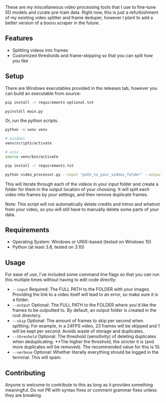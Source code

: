 These are my miscellaneous video processing tools that I use to fine-tune SD models and curate pre-train data. Right now, this is just a refurbishment of my existing video splitter and frame deduper, however I plant to add a better version of a booru scraper in the future.

## Features

- Splitting videos into frames
- Customized thresholds and frame-skipping so that you can split how you like

## Setup
There are Windows executables provided in the releases tab, however you can build an executable from source:
```sh
pip install -r requirements-optional.txt

pyinstall main.py
```
Or, run the python scripts.
```sh
python -m venv venv

# windows
venv/scripts/activate

# unix 
source venv/bin/activate

pip install -r requirements.txt

python video_processor.py --input "path_to_your_videos_folder" --output output --skip 23 --verbose
```

This will iterate through each of the videos in your input folder and create a folder for them in the output location of your choosing. It will split each video into frames by your settings, and then remove duplicate frames.

Note: This script will not automatically delete credits and intros and whatnot from your video, so you will still have to manually delete some parts of your data.

## Requirements
- Operating System: Windows or UNIX-based (tested on Windows 10)
- Python (at least 3.8, tested on 3.10)

## Usage
For ease of use, I've included some command line flags so that you can run this multiple times without having to edit code directly:
- ``--input`` Required: The FULL PATH to the FOLDER with your images. Providing the link to a video itself will lead to an error, so make sure it is a folder.
- ``--output`` Optional: The FULL PATH to the FOLDER where you'd like the frames to be outputted to. By default, an output folder is created in the root directory.
- ``--skip`` Optional: The amount of frames to skip per second when splitting. For example, in a 24FPS video, 23 frames will be skipped and 1 will be kept per second. Avoids waste of storage and duplicates.
- ``--threshold`` Optional: The threshold (sensitivity) of deleting duplicates when deduplicating. **The higher the threshold, the stricter it is (and more duplicates will be removed). The recommended value for this is 10.
- ``--verbose`` Optional: Whether literally everything should be logged in the terminal. This will spam.

## Contributing
Anyone is welcome to contribute to this as long as it provides something meaningful. Do not PR with syntax fixes or comment grammar fixes unless they are breaking.